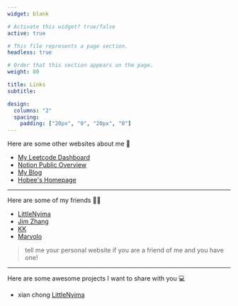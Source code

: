 ```yaml
---
widget: blank

# Activate this widget? true/false
active: true

# This file represents a page section.
headless: true

# Order that this section appears on the page.
weight: 80

title: Links
subtitle:

design:
  columns: "2"
  spacing:
    padding: ["20px", "0", "20px", "0"]
---
```


Here are some other websites about me 🥬

* [My Leetcode Dashboard](https://leetcode-cn.com/u/hobee/)
* [Notion Public Overview](https://hobee.notion.site/Overview-For-Public-7aec659fe3564dbba5ad6af62ea30f7f)
* [My Blog](https://blog.hobeedzc.cn/)
* [Hobee's Homepage](https://www.hobeedzc.cn/)

---

Here are some of my friends 👬🏻

* [LittleNyima](https://littlenyima.github.io/)
* [Jim Zhang](https://jimzhang.me/)
* [KK](https://wzk.plus/)
* [Marvolo](http://marvolo.top/)

>  tell me your personal website if you are a friend of me and you have one!

---

Here are some awesome projects I want to share with you 💻

* xian chong [LittleNyima](https://littlenyima.github.io/)



